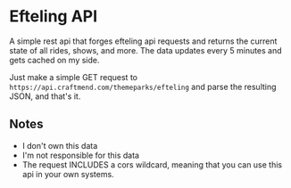 # Efteling API
A simple rest api that forges efteling api requests and returns the current state of all rides, shows, and more. The data updates every 5 minutes and gets cached on my side.

Just make a simple GET request to `https://api.craftmend.com/themeparks/efteling` and parse the resulting JSON, and that's it.

## Notes
 - I don't own this data
 - I'm not responsible for this data
 - The request INCLUDES a cors wildcard, meaning that you can use this api in your own systems.
